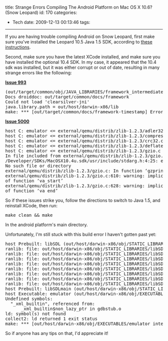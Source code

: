 title: Strange Errors Compiling The Android Platform on Mac OS X 10.6? (Snow Leopard)
id: 170
categories:
  - Tech
date: 2009-12-13 00:13:46
tags:
---

If you are having trouble compiling Android on Snow Leopard, first make sure you've installed the Leopard 10.5 Java 1.5 SDK, according to [these instructions](http://chxor.chxo.com/post/183013153/installing-java-1-5-on-snow-leopard "Java 1.5 on Snow Leopard").

Second, make sure you have the latest XCode installed, and make sure you have installed the optional 10.4 SDK. In my case, it appeared that the 10.4 sdk was installed, but it was either corrupt or out of date, resulting in many strange errors like the following:

[**Issue 993**](http://code.google.com/p/android/issues/detail?id=993 "Android Issue 993")
<pre>(out/target/common/obj/JAVA_LIBRARIES/framework_intermediates/javalib.jar)
Docs droiddoc: out/target/common/docs/framework
Could not load 'clearsilver-jni'
java.library.path = out/host/darwin-x86/lib
make: *** [out/target/common/docs/framework-timestamp] Error 45</pre>
**[Issue 5000](http://code.google.com/p/android/issues/detail?id=5000 "Android Issue 5000")**
<pre>host C: emulator &lt;= external/qemu/distrib/zlib-1.2.3/adler32.c
host C: emulator &lt;= external/qemu/distrib/zlib-1.2.3/compress.c
host C: emulator &lt;= external/qemu/distrib/zlib-1.2.3/crc32.c
host C: emulator &lt;= external/qemu/distrib/zlib-1.2.3/deflate.c
host C: emulator &lt;= external/qemu/distrib/zlib-1.2.3/gzio.c
In file included from external/qemu/distrib/zlib-1.2.3/gzio.c:601:
/Developer/SDKs/MacOSX10.4u.sdk/usr/include/stdarg.h:4:25: error: stdarg.h:
No such file or directory
external/qemu/distrib/zlib-1.2.3/gzio.c: In function ‘gzprintf’:
external/qemu/distrib/zlib-1.2.3/gzio.c:610: warning: implicit declaration
of function ‘va_start’
external/qemu/distrib/zlib-1.2.3/gzio.c:628: warning: implicit declaration
of function ‘va_end’</pre>
So if these issues strike you, follow the directions to switch to Java 1.5, and reinstall XCode, then run:
<pre>make clean &amp;&amp; make</pre>
In the android platform's main directory.

Unfortunately, I'm still stuck with this build error I haven't gotten past yet:
<pre>host Prebuilt: libSDL (out/host/darwin-x86/obj/STATIC_LIBRARIES/libSDL_intermediates/libSDL.a)
ranlib: file: out/host/darwin-x86/obj/STATIC_LIBRARIES/libSDL_intermediates/libSDL.a(SDL_getenv.o) has no symbols
ranlib: file: out/host/darwin-x86/obj/STATIC_LIBRARIES/libSDL_intermediates/libSDL.a(SDL_malloc.o) has no symbols
ranlib: file: out/host/darwin-x86/obj/STATIC_LIBRARIES/libSDL_intermediates/libSDL.a(SDL_qsort.o) has no symbols
ranlib: file: out/host/darwin-x86/obj/STATIC_LIBRARIES/libSDL_intermediates/libSDL.a(SDL_stdlib.o) has no symbols
ranlib: file: out/host/darwin-x86/obj/STATIC_LIBRARIES/libSDL_intermediates/libSDL.a(SDL_audiodev.o) has no symbols
ranlib: file: out/host/darwin-x86/obj/STATIC_LIBRARIES/libSDL_intermediates/libSDL.a(SDL_mixer_MMX.o) has no symbols
ranlib: file: out/host/darwin-x86/obj/STATIC_LIBRARIES/libSDL_intermediates/libSDL.a(SDL_yuv_mmx.o) has no symbols
ranlib: file: out/host/darwin-x86/obj/STATIC_LIBRARIES/libSDL_intermediates/libSDL.a(SDL_nullmouse.o) has no symbols
host Prebuilt: libSDLmain (out/host/darwin-x86/obj/STATIC_LIBRARIES/libSDLmain_intermediates/libSDLmain.a)
host Executable: emulator (out/host/darwin-x86/obj/EXECUTABLES/emulator_intermediates/emulator)
Undefined symbols:
  "_xml_builtin", referenced from:
      _xml_builtin$non_lazy_ptr in gdbstub.o
ld: symbol(s) not found
collect2: ld returned 1 exit status
make: *** [out/host/darwin-x86/obj/EXECUTABLES/emulator_intermediates/emulator] Error 1</pre>

So if anyone has any tips on that, I'd appreciate it!
